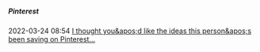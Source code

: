 #####  Pinterest

2022-03-24 08:54 [I thought you&amp;apos;d like the ideas this person&amp;apos;s been saving on Pinterest...](https://www.pinterest.com/whoisdsmith/?invite_code=804d892a49f7462684fe8621ee7a75d5&sender=647955602546407526)



